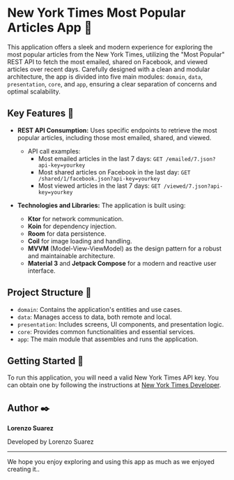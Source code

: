 # New York Times Most Popular Articles App 📰

This application offers a sleek and modern experience for exploring the most popular articles from the New York Times, utilizing the "Most Popular" REST API to fetch the most emailed, shared on Facebook, and viewed articles over recent days. Carefully designed with a clean and modular architecture, the app is divided into five main modules: `domain`, `data`, `presentation`, `core`, and `app`, ensuring a clear separation of concerns and optimal scalability.

## Key Features 🌟

- **REST API Consumption:** Uses specific endpoints to retrieve the most popular articles, including those most emailed, shared, and viewed.
  - API call examples:
    - Most emailed articles in the last 7 days: `GET /emailed/7.json?api-key=yourkey`
    - Most shared articles on Facebook in the last day: `GET /shared/1/facebook.json?api-key=yourkey`
    - Most viewed articles in the last 7 days: `GET /viewed/7.json?api-key=yourkey`

- **Technologies and Libraries:** The application is built using:
  - **Ktor** for network communication.
  - **Koin** for dependency injection.
  - **Room** for data persistence.
  - **Coil** for image loading and handling.
  - **MVVM** (Model-View-ViewModel) as the design pattern for a robust and maintainable architecture.
  - **Material 3** and **Jetpack Compose** for a modern and reactive user interface.

## Project Structure 📂

- `domain`: Contains the application's entities and use cases.
- `data`: Manages access to data, both remote and local.
- `presentation`: Includes screens, UI components, and presentation logic.
- `core`: Provides common functionalities and essential services.
- `app`: The main module that assembles and runs the application.

## Getting Started 🚀

To run this application, you will need a valid New York Times API key. You can obtain one by following the instructions at [New York Times Developer](https://developer.nytimes.com/).

## Author ✒️

**Lorenzo Suarez**

Developed by Lorenzo Suarez

---

We hope you enjoy exploring and using this app as much as we enjoyed creating it..
